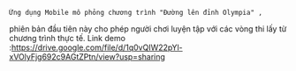    Ứng dụng Mobile mô phỏng chương trình "Đường lên đỉnh Olympia" ,
phiên bản đầu tiên này cho phép người chơi luyện tập với các vòng thi 
lấy từ chương trình thực tế.
Link demo :https://drive.google.com/file/d/1q0vQIW22pYl-xVOlyFjg692c9AGtZPtn/view?usp=sharing